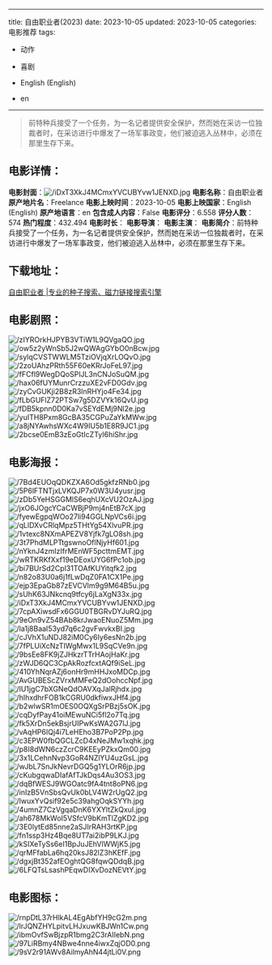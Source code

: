 
---
title: 自由职业者(2023)
date: 2023-10-05
updated: 2023-10-05
categories: 电影推荐
tags:
- 动作
- 喜剧

- English (English)
- en
---


> 前特种兵接受了一个任务，为一名记者提供安全保护，然而她在采访一位独裁者时，在采访进行中爆发了一场军事政变，他们被迫逃入丛林中，必须在那里生存下来。

## **电影详情**：

**电影封面**：<img src="https://image.tmdb.org/t/p/w200/iDxT3XkJ4MCmxYVCUBYvw1JENXD.jpg" alt="/iDxT3XkJ4MCmxYVCUBYvw1JENXD.jpg" title="/iDxT3XkJ4MCmxYVCUBYvw1JENXD.jpg">
**电影名称**：自由职业者
**原产地片名**：Freelance
**电影上映时间**：2023-10-05
**电影上映国家**：English (English)
**原产地语言**：en
**包含成人内容**：False
**电影评分**：6.558
**评分人数**：574
**热门程度**：432.494
**电影时长**：
**电影导演**：
**电影主演**：
**电影简介**：前特种兵接受了一个任务，为一名记者提供安全保护，然而她在采访一位独裁者时，在采访进行中爆发了一场军事政变，他们被迫逃入丛林中，必须在那里生存下来。

## **下载地址**：
[自由职业者 |专业的种子搜索、磁力链接搜索引擎](https://movie.amd794.com:2083/?search=Freelance&ordering=&mode=match_phrase&page_size=10&page=1)
 

## **电影剧照**：
<img src="https://image.tmdb.org/t/p/original/zIYROrkHJPYB3VTiW1L9QVgaQO.jpg" alt="/zIYROrkHJPYB3VTiW1L9QVgaQO.jpg" title="/zIYROrkHJPYB3VTiW1L9QVgaQO.jpg"><img src="https://image.tmdb.org/t/p/original/ow5z2yWnSb5J2wQWAgGYbO0nBcw.jpg" alt="/ow5z2yWnSb5J2wQWAgGYbO0nBcw.jpg" title="/ow5z2yWnSb5J2wQWAgGYbO0nBcw.jpg"><img src="https://image.tmdb.org/t/p/original/sylqCVSTWWLM5TziOVjqXrLOQvO.jpg" alt="/sylqCVSTWWLM5TziOVjqXrLOQvO.jpg" title="/sylqCVSTWWLM5TziOVjqXrLOQvO.jpg"><img src="https://image.tmdb.org/t/p/original/2zoUAhzPRth55F60eKRrJoFeL97.jpg" alt="/2zoUAhzPRth55F60eKRrJoFeL97.jpg" title="/2zoUAhzPRth55F60eKRrJoFeL97.jpg"><img src="https://image.tmdb.org/t/p/original/fFCfl9WegDQoSPlJL3nCNJoSuQM.jpg" alt="/fFCfl9WegDQoSPlJL3nCNJoSuQM.jpg" title="/fFCfl9WegDQoSPlJL3nCNJoSuQM.jpg"><img src="https://image.tmdb.org/t/p/original/hax06fUYMunrCrzzuXE2vFD0Gdv.jpg" alt="/hax06fUYMunrCrzzuXE2vFD0Gdv.jpg" title="/hax06fUYMunrCrzzuXE2vFD0Gdv.jpg"><img src="https://image.tmdb.org/t/p/original/zyCvGUKji2B8zR3lnRHYjo4Fe34.jpg" alt="/zyCvGUKji2B8zR3lnRHYjo4Fe34.jpg" title="/zyCvGUKji2B8zR3lnRHYjo4Fe34.jpg"><img src="https://image.tmdb.org/t/p/original/fLbGUFlZ72PTSw7g5DZVYk16QvU.jpg" alt="/fLbGUFlZ72PTSw7g5DZVYk16QvU.jpg" title="/fLbGUFlZ72PTSw7g5DZVYk16QvU.jpg"><img src="https://image.tmdb.org/t/p/original/fDB5kpnn0D0Ka7vSEYdEMj9Nl2e.jpg" alt="/fDB5kpnn0D0Ka7vSEYdEMj9Nl2e.jpg" title="/fDB5kpnn0D0Ka7vSEYdEMj9Nl2e.jpg"><img src="https://image.tmdb.org/t/p/original/yuITH8Pxm8GcBA35CGPuZaYkMWw.jpg" alt="/yuITH8Pxm8GcBA35CGPuZaYkMWw.jpg" title="/yuITH8Pxm8GcBA35CGPuZaYkMWw.jpg"><img src="https://image.tmdb.org/t/p/original/a8jNYAwhsWXc4W9IU5b1E8R9JC1.jpg" alt="/a8jNYAwhsWXc4W9IU5b1E8R9JC1.jpg" title="/a8jNYAwhsWXc4W9IU5b1E8R9JC1.jpg"><img src="https://image.tmdb.org/t/p/original/2bcse0EmB3zEoGtIcZTyI6hiShr.jpg" alt="/2bcse0EmB3zEoGtIcZTyI6hiShr.jpg" title="/2bcse0EmB3zEoGtIcZTyI6hiShr.jpg">

## **电影海报**：
<img src="https://image.tmdb.org/t/p/original/7Bd4EUOqQDKZXA6Od5gkfzRNb0.jpg" alt="/7Bd4EUOqQDKZXA6Od5gkfzRNb0.jpg" title="/7Bd4EUOqQDKZXA6Od5gkfzRNb0.jpg"><img src="https://image.tmdb.org/t/p/original/5P6lFTNTjxLVKQJP7x0W3U4yusr.jpg" alt="/5P6lFTNTjxLVKQJP7x0W3U4yusr.jpg" title="/5P6lFTNTjxLVKQJP7x0W3U4yusr.jpg"><img src="https://image.tmdb.org/t/p/original/zDb5YeHSGGMlS6eqhUXcVU2OzAJ.jpg" alt="/zDb5YeHSGGMlS6eqhUXcVU2OzAJ.jpg" title="/zDb5YeHSGGMlS6eqhUXcVU2OzAJ.jpg"><img src="https://image.tmdb.org/t/p/original/jxO6JOgcYCaCWBjP9mj4nEtB7cX.jpg" alt="/jxO6JOgcYCaCWBjP9mj4nEtB7cX.jpg" title="/jxO6JOgcYCaCWBjP9mj4nEtB7cX.jpg"><img src="https://image.tmdb.org/t/p/original/fyewEgpqWOo27li94GGLNpVCs6i.jpg" alt="/fyewEgpqWOo27li94GGLNpVCs6i.jpg" title="/fyewEgpqWOo27li94GGLNpVCs6i.jpg"><img src="https://image.tmdb.org/t/p/original/qLlDXvCRlqMpz5THtYg54XlvuPR.jpg" alt="/qLlDXvCRlqMpz5THtYg54XlvuPR.jpg" title="/qLlDXvCRlqMpz5THtYg54XlvuPR.jpg"><img src="https://image.tmdb.org/t/p/original/1vtexc8NXmAPEZV8Yjfk7gLO8sh.jpg" alt="/1vtexc8NXmAPEZV8Yjfk7gLO8sh.jpg" title="/1vtexc8NXmAPEZV8Yjfk7gLO8sh.jpg"><img src="https://image.tmdb.org/t/p/original/3t7PhdMLPTtgswnoOflNjyHf601.jpg" alt="/3t7PhdMLPTtgswnoOflNjyHf601.jpg" title="/3t7PhdMLPTtgswnoOflNjyHf601.jpg"><img src="https://image.tmdb.org/t/p/original/nYknJ4zmIzIfrMEnWF5pcttmEMT.jpg" alt="/nYknJ4zmIzIfrMEnWF5pcttmEMT.jpg" title="/nYknJ4zmIzIfrMEnWF5pcttmEMT.jpg"><img src="https://image.tmdb.org/t/p/original/wRTKRKfXxf19eDEoxUYG6fPc1ob.jpg" alt="/wRTKRKfXxf19eDEoxUYG6fPc1ob.jpg" title="/wRTKRKfXxf19eDEoxUYG6fPc1ob.jpg"><img src="https://image.tmdb.org/t/p/original/bi7BUrSd2Cpl31TOAfKUYitqfk2.jpg" alt="/bi7BUrSd2Cpl31TOAfKUYitqfk2.jpg" title="/bi7BUrSd2Cpl31TOAfKUYitqfk2.jpg"><img src="https://image.tmdb.org/t/p/original/n82o83U0a6j1fLwDqZ0FA1CX1Pe.jpg" alt="/n82o83U0a6j1fLwDqZ0FA1CX1Pe.jpg" title="/n82o83U0a6j1fLwDqZ0FA1CX1Pe.jpg"><img src="https://image.tmdb.org/t/p/original/ejp3EpaGb87zEVCVlm9g9M64B5u.jpg" alt="/ejp3EpaGb87zEVCVlm9g9M64B5u.jpg" title="/ejp3EpaGb87zEVCVlm9g9M64B5u.jpg"><img src="https://image.tmdb.org/t/p/original/sUhK63JNkcnq9tfcy6jLaXgN33x.jpg" alt="/sUhK63JNkcnq9tfcy6jLaXgN33x.jpg" title="/sUhK63JNkcnq9tfcy6jLaXgN33x.jpg"><img src="https://image.tmdb.org/t/p/original/iDxT3XkJ4MCmxYVCUBYvw1JENXD.jpg" alt="/iDxT3XkJ4MCmxYVCUBYvw1JENXD.jpg" title="/iDxT3XkJ4MCmxYVCUBYvw1JENXD.jpg"><img src="https://image.tmdb.org/t/p/original/7cpAXiwsdFx6GGU0TBGRvDYJuRQ.jpg" alt="/7cpAXiwsdFx6GGU0TBGRvDYJuRQ.jpg" title="/7cpAXiwsdFx6GGU0TBGRvDYJuRQ.jpg"><img src="https://image.tmdb.org/t/p/original/9eOn9vZ54BAb8krJwaoENuoZ5Mm.jpg" alt="/9eOn9vZ54BAb8krJwaoENuoZ5Mm.jpg" title="/9eOn9vZ54BAb8krJwaoENuoZ5Mm.jpg"><img src="https://image.tmdb.org/t/p/original/la1j8BaaI53yd7q6c2gvFwvkxBI.jpg" alt="/la1j8BaaI53yd7q6c2gvFwvkxBI.jpg" title="/la1j8BaaI53yd7q6c2gvFwvkxBI.jpg"><img src="https://image.tmdb.org/t/p/original/cJVhX1uNDJ82iM0Cy6Iy6esNn2b.jpg" alt="/cJVhX1uNDJ82iM0Cy6Iy6esNn2b.jpg" title="/cJVhX1uNDJ82iM0Cy6Iy6esNn2b.jpg"><img src="https://image.tmdb.org/t/p/original/7fPLUiXcNzTIWgMwx1L9SqCVe9n.jpg" alt="/7fPLUiXcNzTIWgMwx1L9SqCVe9n.jpg" title="/7fPLUiXcNzTIWgMwx1L9SqCVe9n.jpg"><img src="https://image.tmdb.org/t/p/original/9bsEe8FK9jZJHkzrTTrHAojHaKr.jpg" alt="/9bsEe8FK9jZJHkzrTTrHAojHaKr.jpg" title="/9bsEe8FK9jZJHkzrTTrHAojHaKr.jpg"><img src="https://image.tmdb.org/t/p/original/zWJD6QC3CpAkRozfcxtAQf9iSeL.jpg" alt="/zWJD6QC3CpAkRozfcxtAQf9iSeL.jpg" title="/zWJD6QC3CpAkRozfcxtAQf9iSeL.jpg"><img src="https://image.tmdb.org/t/p/original/410YhNqrAZj6onHr9mHHJxoMDCp.jpg" alt="/410YhNqrAZj6onHr9mHHJxoMDCp.jpg" title="/410YhNqrAZj6onHr9mHHJxoMDCp.jpg"><img src="https://image.tmdb.org/t/p/original/AvGUBEScZVrxMMFeQ2dOohccNpf.jpg" alt="/AvGUBEScZVrxMMFeQ2dOohccNpf.jpg" title="/AvGUBEScZVrxMMFeQ2dOohccNpf.jpg"><img src="https://image.tmdb.org/t/p/original/lU1jgC7bXGNeQdOAVXqJalRjhdx.jpg" alt="/lU1jgC7bXGNeQdOAVXqJalRjhdx.jpg" title="/lU1jgC7bXGNeQdOAVXqJalRjhdx.jpg"><img src="https://image.tmdb.org/t/p/original/hIhxdhrFOB1kCGRU0dkfiwxJHf4.jpg" alt="/hIhxdhrFOB1kCGRU0dkfiwxJHf4.jpg" title="/hIhxdhrFOB1kCGRU0dkfiwxJHf4.jpg"><img src="https://image.tmdb.org/t/p/original/b2wlwSR1mOES0OQXgSrPBzj5sOK.jpg" alt="/b2wlwSR1mOES0OQXgSrPBzj5sOK.jpg" title="/b2wlwSR1mOES0OQXgSrPBzj5sOK.jpg"><img src="https://image.tmdb.org/t/p/original/cqDyfPay41oiMEwuNCi5fl2o7Tq.jpg" alt="/cqDyfPay41oiMEwuNCi5fl2o7Tq.jpg" title="/cqDyfPay41oiMEwuNCi5fl2o7Tq.jpg"><img src="https://image.tmdb.org/t/p/original/fk5XrDn5ekBsjrUIPwKsWA2G7lJ.jpg" alt="/fk5XrDn5ekBsjrUIPwKsWA2G7lJ.jpg" title="/fk5XrDn5ekBsjrUIPwKsWA2G7lJ.jpg"><img src="https://image.tmdb.org/t/p/original/vAqHP6IQj4i7LeHEho3B7PoP2Pp.jpg" alt="/vAqHP6IQj4i7LeHEho3B7PoP2Pp.jpg" title="/vAqHP6IQj4i7LeHEho3B7PoP2Pp.jpg"><img src="https://image.tmdb.org/t/p/original/c3EPW0fbQGCLZcD4xNeJMw1xqhk.jpg" alt="/c3EPW0fbQGCLZcD4xNeJMw1xqhk.jpg" title="/c3EPW0fbQGCLZcD4xNeJMw1xqhk.jpg"><img src="https://image.tmdb.org/t/p/original/p8I8dWN6czZcrC9KEEyPZkxQm00.jpg" alt="/p8I8dWN6czZcrC9KEEyPZkxQm00.jpg" title="/p8I8dWN6czZcrC9KEEyPZkxQm00.jpg"><img src="https://image.tmdb.org/t/p/original/3x1LCehnNvp3GoR4NZlYU4uzGsL.jpg" alt="/3x1LCehnNvp3GoR4NZlYU4uzGsL.jpg" title="/3x1LCehnNvp3GoR4NZlYU4uzGsL.jpg"><img src="https://image.tmdb.org/t/p/original/wJbL7SnJkNevrDGQ5g1YLOrR6jp.jpg" alt="/wJbL7SnJkNevrDGQ5g1YLOrR6jp.jpg" title="/wJbL7SnJkNevrDGQ5g1YLOrR6jp.jpg"><img src="https://image.tmdb.org/t/p/original/cKubgqwaDIafAfTJkDqs4Au3OS3.jpg" alt="/cKubgqwaDIafAfTJkDqs4Au3OS3.jpg" title="/cKubgqwaDIafAfTJkDqs4Au3OS3.jpg"><img src="https://image.tmdb.org/t/p/original/dqBfWESJ9WGOatc9fA4tnt8oPN6.jpg" alt="/dqBfWESJ9WGOatc9fA4tnt8oPN6.jpg" title="/dqBfWESJ9WGOatc9fA4tnt8oPN6.jpg"><img src="https://image.tmdb.org/t/p/original/inIzB5VnSbsQvUk0bLV4W2rUgQ2.jpg" alt="/inIzB5VnSbsQvUk0bLV4W2rUgQ2.jpg" title="/inIzB5VnSbsQvUk0bLV4W2rUgQ2.jpg"><img src="https://image.tmdb.org/t/p/original/lwuxYvQsif92e5c39ahgOqkSYYh.jpg" alt="/lwuxYvQsif92e5c39ahgOqkSYYh.jpg" title="/lwuxYvQsif92e5c39ahgOqkSYYh.jpg"><img src="https://image.tmdb.org/t/p/original/4umnZ7CzVgqaDnK6YXYltZkQxuI.jpg" alt="/4umnZ7CzVgqaDnK6YXYltZkQxuI.jpg" title="/4umnZ7CzVgqaDnK6YXYltZkQxuI.jpg"><img src="https://image.tmdb.org/t/p/original/ah678MkWoI5VSfcV9bKmTlZgKD2.jpg" alt="/ah678MkWoI5VSfcV9bKmTlZgKD2.jpg" title="/ah678MkWoI5VSfcV9bKmTlZgKD2.jpg"><img src="https://image.tmdb.org/t/p/original/3E0lytEd85nne2aSJIrRAH3rtKP.jpg" alt="/3E0lytEd85nne2aSJIrRAH3rtKP.jpg" title="/3E0lytEd85nne2aSJIrRAH3rtKP.jpg"><img src="https://image.tmdb.org/t/p/original/fn1ssp3Hz4Bqe8UT7ai2ibP9LKJ.jpg" alt="/fn1ssp3Hz4Bqe8UT7ai2ibP9LKJ.jpg" title="/fn1ssp3Hz4Bqe8UT7ai2ibP9LKJ.jpg"><img src="https://image.tmdb.org/t/p/original/kSIXeTySs6eI1BpJuJEhVlWWjK5.jpg" alt="/kSIXeTySs6eI1BpJuJEhVlWWjK5.jpg" title="/kSIXeTySs6eI1BpJuJEhVlWWjK5.jpg"><img src="https://image.tmdb.org/t/p/original/qrMFfabLa6hq20ksJ82lZ3hKEfF.jpg" alt="/qrMFfabLa6hq20ksJ82lZ3hKEfF.jpg" title="/qrMFfabLa6hq20ksJ82lZ3hKEfF.jpg"><img src="https://image.tmdb.org/t/p/original/dgxjBt352afEOghtQG8fqwQDdqB.jpg" alt="/dgxjBt352afEOghtQG8fqwQDdqB.jpg" title="/dgxjBt352afEOghtQG8fqwQDdqB.jpg"><img src="https://image.tmdb.org/t/p/original/6LFQTsLsashPEqwDIXvDozNEVtY.jpg" alt="/6LFQTsLsashPEqwDIXvDozNEVtY.jpg" title="/6LFQTsLsashPEqwDIXvDozNEVtY.jpg">

## **电影图标**：
<img src="https://image.tmdb.org/t/p/original/rnpDtL37rHlkAL4EgAbfYH9cG2m.png" alt="/rnpDtL37rHlkAL4EgAbfYH9cG2m.png" title="/rnpDtL37rHlkAL4EgAbfYH9cG2m.png"><img src="https://image.tmdb.org/t/p/original/lrJQNZHYLpitvLHJxuwKBJWn1Cw.png" alt="/lrJQNZHYLpitvLHJxuwKBJWn1Cw.png" title="/lrJQNZHYLpitvLHJxuwKBJWn1Cw.png"><img src="https://image.tmdb.org/t/p/original/ibmOvfSwBjzpR1bmg2C3rAIIebN.png" alt="/ibmOvfSwBjzpR1bmg2C3rAIIebN.png" title="/ibmOvfSwBjzpR1bmg2C3rAIIebN.png"><img src="https://image.tmdb.org/t/p/original/97LiRBmy4NBwe4nne4iwxZqjOD0.png" alt="/97LiRBmy4NBwe4nne4iwxZqjOD0.png" title="/97LiRBmy4NBwe4nne4iwxZqjOD0.png"><img src="https://image.tmdb.org/t/p/original/9sV2r91AWv8AilmyAhN44jtLi0V.png" alt="/9sV2r91AWv8AilmyAhN44jtLi0V.png" title="/9sV2r91AWv8AilmyAhN44jtLi0V.png">
